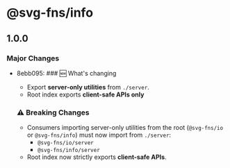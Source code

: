 # @svg-fns/info

## 1.0.0

### Major Changes

- 8ebb095: ### 🆕 What's changing

  - Export **server-only utilities** from `./server`.
  - Root index exports **client-safe APIs only**

  ### ⚠️ Breaking Changes

  - Consumers importing server-only utilities from the root (`@svg-fns/io` or `@svg-fns/info`) must now import from `./server`:
    - `@svg-fns/io/server`
    - `@svg-fns/info/server`
  - Root index now strictly exports **client-safe APIs**.

